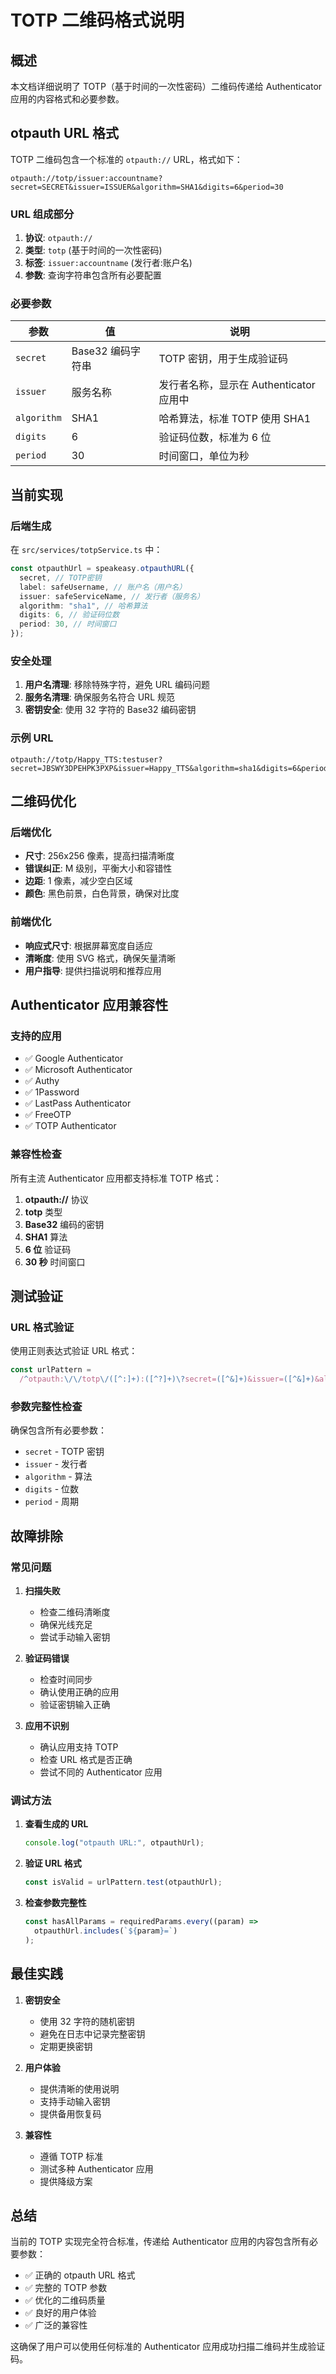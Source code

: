 # TOTP 二维码格式说明

## 概述

本文档详细说明了 TOTP（基于时间的一次性密码）二维码传递给 Authenticator 应用的内容格式和必要参数。

## otpauth URL 格式

TOTP 二维码包含一个标准的 `otpauth://` URL，格式如下：

```
otpauth://totp/issuer:accountname?secret=SECRET&issuer=ISSUER&algorithm=SHA1&digits=6&period=30
```

### URL 组成部分

1. **协议**: `otpauth://`
2. **类型**: `totp` (基于时间的一次性密码)
3. **标签**: `issuer:accountname` (发行者:账户名)
4. **参数**: 查询字符串包含所有必要配置

### 必要参数

| 参数        | 值                | 说明                                    |
| ----------- | ----------------- | --------------------------------------- |
| `secret`    | Base32 编码字符串 | TOTP 密钥，用于生成验证码               |
| `issuer`    | 服务名称          | 发行者名称，显示在 Authenticator 应用中 |
| `algorithm` | SHA1              | 哈希算法，标准 TOTP 使用 SHA1           |
| `digits`    | 6                 | 验证码位数，标准为 6 位                 |
| `period`    | 30                | 时间窗口，单位为秒                      |

## 当前实现

### 后端生成

在 `src/services/totpService.ts` 中：

```typescript
const otpauthUrl = speakeasy.otpauthURL({
  secret, // TOTP密钥
  label: safeUsername, // 账户名（用户名）
  issuer: safeServiceName, // 发行者（服务名）
  algorithm: "sha1", // 哈希算法
  digits: 6, // 验证码位数
  period: 30, // 时间窗口
});
```

### 安全处理

1. **用户名清理**: 移除特殊字符，避免 URL 编码问题
2. **服务名清理**: 确保服务名符合 URL 规范
3. **密钥安全**: 使用 32 字符的 Base32 编码密钥

### 示例 URL

```
otpauth://totp/Happy_TTS:testuser?secret=JBSWY3DPEHPK3PXP&issuer=Happy_TTS&algorithm=sha1&digits=6&period=30
```

## 二维码优化

### 后端优化

- **尺寸**: 256x256 像素，提高扫描清晰度
- **错误纠正**: M 级别，平衡大小和容错性
- **边距**: 1 像素，减少空白区域
- **颜色**: 黑色前景，白色背景，确保对比度

### 前端优化

- **响应式尺寸**: 根据屏幕宽度自适应
- **清晰度**: 使用 SVG 格式，确保矢量清晰
- **用户指导**: 提供扫描说明和推荐应用

## Authenticator 应用兼容性

### 支持的应用

- ✅ Google Authenticator
- ✅ Microsoft Authenticator
- ✅ Authy
- ✅ 1Password
- ✅ LastPass Authenticator
- ✅ FreeOTP
- ✅ TOTP Authenticator

### 兼容性检查

所有主流 Authenticator 应用都支持标准 TOTP 格式：

1. **otpauth://** 协议
2. **totp** 类型
3. **Base32** 编码的密钥
4. **SHA1** 算法
5. **6 位** 验证码
6. **30 秒** 时间窗口

## 测试验证

### URL 格式验证

使用正则表达式验证 URL 格式：

```typescript
const urlPattern =
  /^otpauth:\/\/totp\/([^:]+):([^?]+)\?secret=([^&]+)&issuer=([^&]+)&algorithm=([^&]+)&digits=(\d+)&period=(\d+)$/;
```

### 参数完整性检查

确保包含所有必要参数：

- `secret` - TOTP 密钥
- `issuer` - 发行者
- `algorithm` - 算法
- `digits` - 位数
- `period` - 周期

## 故障排除

### 常见问题

1. **扫描失败**

   - 检查二维码清晰度
   - 确保光线充足
   - 尝试手动输入密钥

2. **验证码错误**

   - 检查时间同步
   - 确认使用正确的应用
   - 验证密钥输入正确

3. **应用不识别**
   - 确认应用支持 TOTP
   - 检查 URL 格式是否正确
   - 尝试不同的 Authenticator 应用

### 调试方法

1. **查看生成的 URL**

   ```typescript
   console.log("otpauth URL:", otpauthUrl);
   ```

2. **验证 URL 格式**

   ```typescript
   const isValid = urlPattern.test(otpauthUrl);
   ```

3. **检查参数完整性**
   ```typescript
   const hasAllParams = requiredParams.every((param) =>
     otpauthUrl.includes(`${param}=`)
   );
   ```

## 最佳实践

1. **密钥安全**

   - 使用 32 字符的随机密钥
   - 避免在日志中记录完整密钥
   - 定期更换密钥

2. **用户体验**

   - 提供清晰的使用说明
   - 支持手动输入密钥
   - 提供备用恢复码

3. **兼容性**
   - 遵循 TOTP 标准
   - 测试多种 Authenticator 应用
   - 提供降级方案

## 总结

当前的 TOTP 实现完全符合标准，传递给 Authenticator 应用的内容包含所有必要参数：

- ✅ 正确的 otpauth URL 格式
- ✅ 完整的 TOTP 参数
- ✅ 优化的二维码质量
- ✅ 良好的用户体验
- ✅ 广泛的兼容性

这确保了用户可以使用任何标准的 Authenticator 应用成功扫描二维码并生成验证码。
